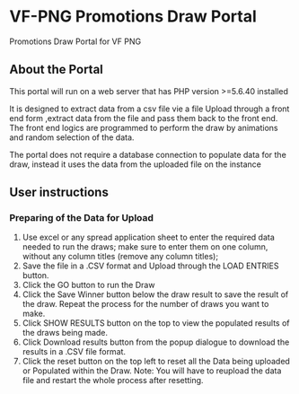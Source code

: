 # VF-PNG Promotions Draw Portal
Promotions Draw Portal for VF PNG
## About the Portal
This portal  will run on a web server that has PHP  version >=5.6.40 installed

 It is designed to extract data from a csv file  vie a file Upload through a front end form ,extract  data from the file and pass them back to the front end.
 The front end logics are programmed to perform the draw by animations and random selection of the  data.

 The portal does not require a database connection to populate data for the draw, instead it uses the data from the uploaded file on the instance

 ## User instructions
 ### Preparing of the Data for Upload
 1. Use  excel or any spread application sheet to enter the required data needed to run the draws; make sure to  enter them on one  column, without any column titles (remove any column titles);
 2. Save the file in a .CSV format and Upload through the LOAD ENTRIES button.
 3. Click the GO button to run the Draw
 4. Click the Save Winner button below the draw result to save the result of the draw. Repeat the  process for the number of draws you want to make.
 5. Click SHOW RESULTS button on the top to view the populated results of the draws being made.
 6. Click  Download results button from the popup dialogue to download the results in a .CSV file format.
 7. Click the reset button on the top left to reset all the Data being uploaded or Populated within the Draw.
 Note: You will have to reupload the data file and restart the whole process after resetting.
